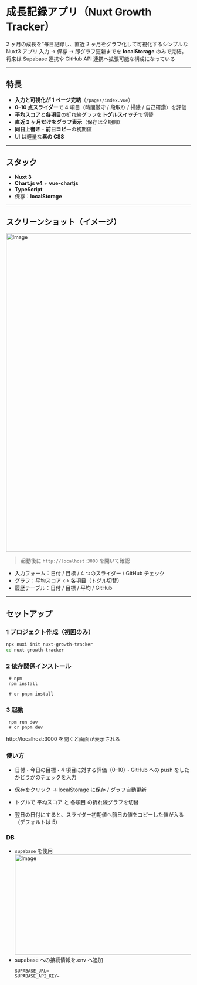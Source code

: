 # 成長記録アプリ（Nuxt Growth Tracker）

2 ヶ月の成長を“毎日記録し、直近 2 ヶ月をグラフ化して可視化するシンプルな Nuxt3 アプリ
入力 → 保存 → 即グラフ更新までを **localStorage** のみで完結。将来は Supabase 連携や GitHub API 連携へ拡張可能な構成になっている

---

## 特長

- **入力と可視化が 1 ページ完結**（`/pages/index.vue`）
- **0–10 点スライダー**で 4 項目（時間厳守 / 段取り / 掃除 / 自己研鑽）を評価
- **平均スコア**と**各項目**の折れ線グラフを**トグルスイッチ**で切替
- **直近 2 ヶ月だけをグラフ表示**（保存は全期間）
- **同日上書き**・**前日コピー**の初期値
- UI は軽量な**素の CSS**

---

## スタック

- **Nuxt 3**
- **Chart.js v4** + **vue-chartjs**
- **TypeScript**
- 保存：**localStorage**

---

## スクリーンショット（イメージ）

<img width="1084" height="868" alt="Image" src="https://github.com/user-attachments/assets/99b161b8-b449-4309-adec-803357c16347" />

> 起動後に `http://localhost:3000` を開いて確認

- 入力フォーム：日付 / 目標 / 4 つのスライダー / GitHub チェック
- グラフ：平均スコア ↔ 各項目（トグル切替）
- 履歴テーブル：日付 / 目標 / 平均 / GitHub

---

## セットアップ

### 1 プロジェクト作成（初回のみ）

```bash
npx nuxi init nuxt-growth-tracker
cd nuxt-growth-tracker

```

### 2 依存関係インストール

```
 # npm
 npm install

 # or pnpm install
```

### 3 起動

```
 npm run dev
 # or pnpm dev
```

http://localhost:3000 を開くと画面が表示される

### 使い方

- 日付・今日の目標・4 項目に対する評価（0–10）・GitHub への push をしたかどうかのチェックを入力

- 保存をクリック → localStorage に保存 / グラフ自動更新

- トグルで 平均スコア と 各項目 の折れ線グラフを切替

- 翌日の日付にすると、スライダー初期値へ前日の値をコピーした値が入る（デフォルトは 5）

### DB

- `supabase` を使用
  <img width="1629" height="274" alt="Image" src="https://github.com/user-attachments/assets/e11d0224-adfe-4bee-a035-bf33a1f573bf" />
- supabase への接続情報を.env へ追加
  ```
  SUPABASE_URL=
  SUPABASE_API_KEY=
  ```
